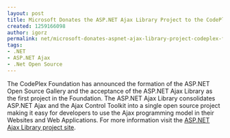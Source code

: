 ```yaml
---
layout: post
title: Microsoft Donates the ASP.NET Ajax Library Project to the CodePlex Foundation
created: 1259166098
author: igorz
permalink: net/microsoft-donates-aspnet-ajax-library-project-codeplex-foundation
tags:
- .NET
- ASP.NET Ajax
- .Net Open Source
---
```

<p>The CodePlex Foundation has announced the formation of the ASP.NET Open Source Gallery and the acceptance of the ASP.NET Ajax Library as the first project in the Foundation. The ASP.NET Ajax Library consolidates ASP.NET Ajax and the Ajax Control Toolkit into a single open source project making it easy for developers to use the Ajax programming model in their Websites and Web Applications. For more information visit the <a href="http://ajax.codeplex.com/" target="_blank">ASP.NET Ajax Library project site</a>.</p>
